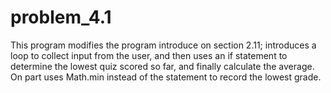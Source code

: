# problem_4.1
This program modifies the program introduce on section 2.11;  introduces a loop to collect input from the user, and then uses an if statement to determine the lowest quiz scored so far, and finally calculate the average. On part uses Math.min instead of the statement to record the lowest grade. 
